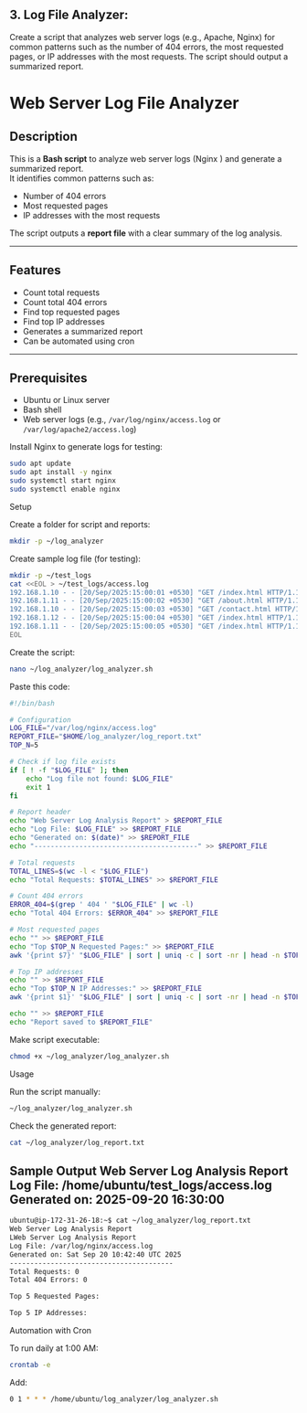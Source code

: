 ## 3. Log File Analyzer:  
Create a script that analyzes web server logs (e.g., Apache, Nginx) for 
common patterns such as the number of 404 errors, the most requested 
pages, or IP addresses with the most requests. The script should output a 
summarized report.

# Web Server Log File Analyzer

## Description
This is a **Bash script** to analyze web server logs (Nginx ) and generate a summarized report.  
It identifies common patterns such as:
- Number of 404 errors
- Most requested pages
- IP addresses with the most requests

The script outputs a **report file** with a clear summary of the log analysis.

---

## Features
- Count total requests
- Count total 404 errors
- Find top requested pages
- Find top IP addresses
- Generates a summarized report
- Can be automated using cron

---

## Prerequisites
- Ubuntu or Linux server
- Bash shell
- Web server logs (e.g., `/var/log/nginx/access.log` or `/var/log/apache2/access.log`)

Install Nginx to generate logs for testing:
```bash
sudo apt update
sudo apt install -y nginx
sudo systemctl start nginx
sudo systemctl enable nginx
```

Setup

Create a folder for script and reports:
```bash
mkdir -p ~/log_analyzer
```

Create sample log file (for testing):
```bash
mkdir -p ~/test_logs
cat <<EOL > ~/test_logs/access.log
192.168.1.10 - - [20/Sep/2025:15:00:01 +0530] "GET /index.html HTTP/1.1" 200 1024
192.168.1.11 - - [20/Sep/2025:15:00:02 +0530] "GET /about.html HTTP/1.1" 404 512
192.168.1.10 - - [20/Sep/2025:15:00:03 +0530] "GET /contact.html HTTP/1.1" 200 256
192.168.1.12 - - [20/Sep/2025:15:00:04 +0530] "GET /index.html HTTP/1.1" 200 1024
192.168.1.11 - - [20/Sep/2025:15:00:05 +0530] "GET /index.html HTTP/1.1" 404 1024
EOL
```

Create the script:
```bash
nano ~/log_analyzer/log_analyzer.sh
```

Paste this code:
```bash
#!/bin/bash

# Configuration
LOG_FILE="/var/log/nginx/access.log"
REPORT_FILE="$HOME/log_analyzer/log_report.txt"
TOP_N=5

# Check if log file exists
if [ ! -f "$LOG_FILE" ]; then
    echo "Log file not found: $LOG_FILE"
    exit 1
fi

# Report header
echo "Web Server Log Analysis Report" > $REPORT_FILE
echo "Log File: $LOG_FILE" >> $REPORT_FILE
echo "Generated on: $(date)" >> $REPORT_FILE
echo "----------------------------------------" >> $REPORT_FILE

# Total requests
TOTAL_LINES=$(wc -l < "$LOG_FILE")
echo "Total Requests: $TOTAL_LINES" >> $REPORT_FILE

# Count 404 errors
ERROR_404=$(grep ' 404 ' "$LOG_FILE" | wc -l)
echo "Total 404 Errors: $ERROR_404" >> $REPORT_FILE

# Most requested pages
echo "" >> $REPORT_FILE
echo "Top $TOP_N Requested Pages:" >> $REPORT_FILE
awk '{print $7}' "$LOG_FILE" | sort | uniq -c | sort -nr | head -n $TOP_N >> $REPORT_FILE

# Top IP addresses
echo "" >> $REPORT_FILE
echo "Top $TOP_N IP Addresses:" >> $REPORT_FILE
awk '{print $1}' "$LOG_FILE" | sort | uniq -c | sort -nr | head -n $TOP_N >> $REPORT_FILE

echo "" >> $REPORT_FILE
echo "Report saved to $REPORT_FILE"
```
Make script executable:
```bash
chmod +x ~/log_analyzer/log_analyzer.sh
```
Usage

Run the script manually:
```bash
~/log_analyzer/log_analyzer.sh
```

Check the generated report:
```bash
cat ~/log_analyzer/log_report.txt
```
Sample Output
Web Server Log Analysis Report
Log File: /home/ubuntu/test_logs/access.log
Generated on: 2025-09-20 16:30:00
----------------------------------------
```bash
ubuntu@ip-172-31-26-18:~$ cat ~/log_analyzer/log_report.txt
Web Server Log Analysis Report
LWeb Server Log Analysis Report
Log File: /var/log/nginx/access.log
Generated on: Sat Sep 20 10:42:40 UTC 2025
----------------------------------------
Total Requests: 0
Total 404 Errors: 0

Top 5 Requested Pages:

Top 5 IP Addresses:
```

Automation with Cron

To run daily at 1:00 AM:
```bash
crontab -e
```

Add:
```bash
0 1 * * * /home/ubuntu/log_analyzer/log_analyzer.sh
```
